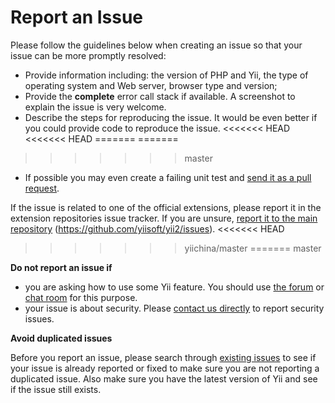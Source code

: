 Report an Issue
===============

Please follow the guidelines below when creating an issue so that your issue can be more promptly resolved:

* Provide information including: the version of PHP and Yii, the type of operating system and Web server, browser type and version;
* Provide the **complete** error call stack if available. A screenshot to explain the issue is very welcome.
* Describe the steps for reproducing the issue. It would be even better if you could provide code to reproduce the issue.
<<<<<<< HEAD
<<<<<<< HEAD
=======
=======
>>>>>>> master
* If possible you may even create a failing unit test and [send it as a pull request](git-workflow.md).

If the issue is related to one of the official extensions, please report it in the extension repositories issue tracker.
If you are unsure, [report it to the main repository](https://github.com/yiisoft/yii2/issues/new) (<https://github.com/yiisoft/yii2/issues>).
<<<<<<< HEAD
>>>>>>> yiichina/master
=======
>>>>>>> master

**Do not report an issue if**

* you are asking how to use some Yii feature. You should use [the forum](http://www.yiiframework.com/forum/index.php/forum/42-general-discussions-for-yii-20/) or [chat room](http://www.yiiframework.com/chat/) for this purpose.
* your issue is about security. Please [contact us directly](http://www.yiiframework.com/security/) to report security issues.

**Avoid duplicated issues**

Before you report an issue, please search through [existing issues](https://github.com/yiisoft/yii2/issues) to see if your issue is already reported or fixed to make sure you are not reporting a duplicated issue. Also make sure you have the latest version of Yii and see if the issue still exists.
